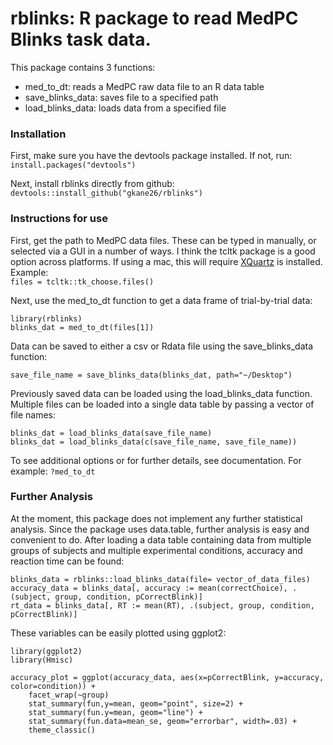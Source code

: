 # rblinks: R package to read MedPC Blinks task data.

This package contains 3 functions:
  - med_to_dt: reads a MedPC raw data file to an R data table
  - save_blinks_data: saves file to a specified path
  - load_blinks_data: loads data from a specified file
  
### Installation

First, make sure you have the devtools package installed. If not, run:<br/> ``install.packages("devtools")``

Next, install rblinks directly from github:<br/>
``devtools::install_github("gkane26/rblinks")``

### Instructions for use

First, get the path to MedPC data files. These can be typed in manually, or selected via a GUI in a number of ways. I think the tcltk package is a good option across platforms. If using a mac, this will require [XQuartz](https://www.xquartz.org/) is installed. Example:<br/>
``files = tcltk::tk_choose.files()``

Next, use the med_to_dt function to get a data frame of trial-by-trial data:
```
library(rblinks)
blinks_dat = med_to_dt(files[1])
```

Data can be saved to either a csv or Rdata file using the save_blinks_data function:
```
save_file_name = save_blinks_data(blinks_dat, path="~/Desktop")
```

Previously saved data can be loaded using the load_blinks_data function. Multiple files can be loaded into a single data table by passing a vector of file names:
```
blinks_dat = load_blinks_data(save_file_name)
blinks_dat = load_blinks_data(c(save_file_name, save_file_name))
```

To see additional options or for further details, see documentation. For example: ``?med_to_dt``

### Further Analysis

At the moment, this package does not implement any further statistical analysis. Since the package uses data.table, further analysis is easy and convenient to do. After loading a data table containing data from multiple groups of subjects and multiple experimental conditions, accuracy and reaction time can be found:
```
blinks_data = rblinks::load_blinks_data(file= vector_of_data_files)
accuracy_data = blinks_data[, accuracy := mean(correctChoice), .(subject, group, condition, pCorrectBlink)]
rt_data = blinks_data[, RT := mean(RT), .(subject, group, condition, pCorrectBlink)]
```

These variables can be easily plotted using ggplot2:
```
library(ggplot2)
library(Hmisc)

accuracy_plot = ggplot(accuracy_data, aes(x=pCorrectBlink, y=accuracy, color=condition)) +
    facet_wrap(~group)
    stat_summary(fun,y=mean, geom="point", size=2) +
    stat_summary(fun.y=mean, geom="line") +
    stat_summary(fun.data=mean_se, geom="errorbar", width=.03) +
    theme_classic()
```
